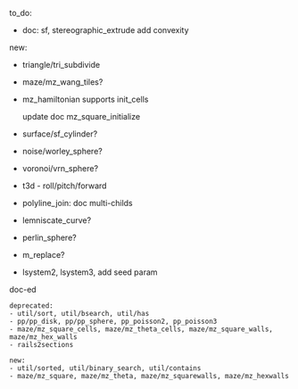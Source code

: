 to_do:

- doc: sf, stereographic_extrude add convexity

new:

- triangle/tri_subdivide

- maze/mz_wang_tiles?

- mz_hamiltonian supports init_cells

   update doc mz_square_initialize

- surface/sf_cylinder?
- noise/worley_sphere?
- voronoi/vrn_sphere?
- t3d - roll/pitch/forward
- polyline_join: doc multi-childs

- lemniscate_curve?
- perlin_sphere?


- m_replace?

- lsystem2, lsystem3, add seed param

doc-ed

    deprecated:
    - util/sort, util/bsearch, util/has
    - pp/pp_disk, pp/pp_sphere, pp_poisson2, pp_poisson3
    - maze/mz_square_cells, maze/mz_theta_cells, maze/mz_square_walls, maze/mz_hex_walls
    - rails2sections

    new:
    - util/sorted, util/binary_search, util/contains
    - maze/mz_square, maze/mz_theta, maze/mz_squarewalls, maze/mz_hexwalls
    
